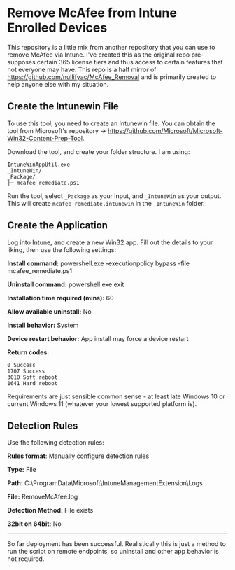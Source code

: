 # Remove McAfee from Intune Enrolled Devices

This repository is a little mix from another repository that you can use to remove McAfee via Intune. I've created this as the original repo pre-supposes certain 365 license tiers and thus access to certain features that not everyone may have. This repo is a half mirror of https://github.com/nullifyac/McAfee_Removal and is primarily created to help anyone else with my situation.

## Create the Intunewin File

To use this tool, you need to create an Intunewin file. You can obtain the tool from Microsoft's repository -> https://github.com/Microsoft/Microsoft-Win32-Content-Prep-Tool. 

Download the tool, and create your folder structure. I am using: 

```
IntuneWinAppUtil.exe
_IntuneWin/
_Package/
├─ mcafee_remediate.ps1

```

Run the tool, select `_Package` as your input, and `_IntuneWin` as your output. This will create `mcafee_remediate.intunewin` in the `_IntuneWin` folder. 

## Create the Application

Log into Intune, and create a new Win32 app. Fill out the details to your liking, then use the following settings:

**Install command:** powershell.exe -executionpolicy bypass -file mcafee_remediate.ps1

**Uninstall command:** powershell.exe exit

**Installation time required (mins):** 60

**Allow available uninstall:** No

**Install behavior:** System

**Device restart behavior:** App install may force a device restart

**Return codes:**
```
0 Success
1707 Success
3010 Soft reboot
1641 Hard reboot
```

Requirements are just sensible common sense - at least late Windows 10 or current Windows 11 (whatever your lowest supported platform is).

## Detection Rules

Use the following detection rules: 

**Rules format**: Manually configure detection rules

**Type:** File

**Path:** C:\ProgramData\Microsoft\IntuneManagementExtension\Logs

**File:** RemoveMcAfee.log

**Detection Method:** File exists

**32bit on 64bit:** No

___

So far deployment has been successful. Realistically this is just a method to run the script on remote endpoints, so uninstall and other app behavior is not required. 
